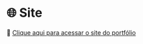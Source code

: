 # 🌐 Site

🔗 [Clique aqui para acessar o site do portfólio](https://portifolio-plum-beta-49.vercel.app/)
